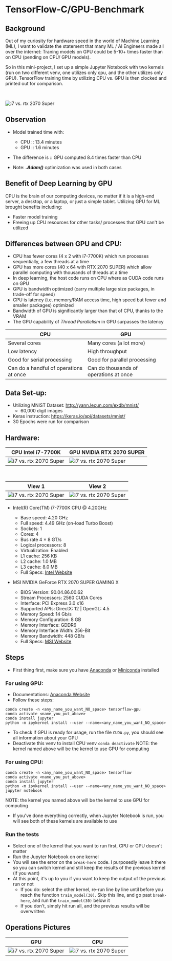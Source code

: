 # TensorFlow-C/GPU-Benchmark
## Background
Out of my curiosity for hardware speed in the world of Machine Learning (ML), I want to validate the statement that many ML / AI Engineers made all over the internet: Traning models on GPU could be 5-10+ times faster than on CPU (pending on CPU/ GPU models). 

So in this mini-project, I set up a simple Jupyter Notebook with two kernels (run on two different venv, one utilizes only cpu, and the other utilizes only GPU). TensorFlow training time by utilizing CPU vs. GPU is then clocked and printed out for comparison.

<br>

![i7 vs. rtx 2070 Super](Img/readme.png)


## Observation
* Model trained time with:
    * CPU :: 13.4 minutes
    * GPU :: 1.6 minutes

* The difference is :: GPU computed 8.4 times faster than CPU
* Note: ***.Adam()*** optimization was used in both cases


## Benefit of Deep Learning by GPU
CPU is the brain of our computing devices, no matter if it is a high-end server, a desktop, or a laptop, or just a simple tablet. Utilizing GPU for ML brought benefits including: 
* Faster model training
* Freeing up CPU resources for other tasks/ processes that GPU can't be utilized

## Differences between GPU and CPU:
* CPU has fewer cores (4 x 2 with i7-7700K) which run processes sequentially, a few threads at a time
* GPU has more cores (40 x 64 with RTX 2070 SUPER) which allow parallel computing with thousands of threads at a time
* In deep learning, the host code runs on CPU where as CUDA code runs on GPU
* GPU is bandwidth optimized (carry multiple large size packages, in trade-off for speed)
* CPU is latency (i.e. memory/RAM access time, high speed but fewer and smaller packages) optimized
* Bandwidth of GPU is significantly larger than that of CPU, thanks to the VRAM
* The GPU capability of *Thread Parallelism* in GPU surpasses the latency

CPU | GPU
----- | ------
Several cores   | Many cores (a lot more)
Low latency | High throughput
Good for serial processing | Good for parallel processing
Can do a handful of operations at once | Can do thousands of operations at once

## Data Set-up:
* Utilizing MNIST Dataset: http://yann.lecun.com/exdb/mnist/
    * 60,000 digit images
* Keras instruction: https://keras.io/api/datasets/mnist/
* 30 Epochs were run for comparison

## Hardware:

 CPU Intel i7-7700K |  GPU NVIDIA RTX 2070 SUPER
---------|---------
  ![i7 vs. rtx 2070 Super](Img/setup4.jpg) | ![i7 vs. rtx 2070 Super](Img/setup2.jpg) 

<br>

View 1  |  View 2 
---------|---------
 ![i7 vs. rtx 2070 Super](Img/setup0.jpg) | ![i7 vs. rtx 2070 Super](Img/setup1.jpg) 


* Intel(R) Core(TM) i7-7700K CPU @ 4.20GHz
	* Base speed:	4.20 GHz
	* Full speed:	4.49 GHz (on-load Turbo Boost)
	* Sockets:	1
	* Cores:	4
    * Bus rate	4 × 8 GT/s
	* Logical processors:	8
	* Virtualization:	Enabled
	* L1 cache:	256 KB
	* L2 cache:	1.0 MB
	* L3 cache:	8.0 MB
    * Full Specs: <a href="https://ark.intel.com/content/www/us/en/dark/products/97129/intel-core-i7-7700k-processor-8m-cache-up-to-4-50-ghz.html">Intel Website</a>

* MSI NVIDIA GeForce RTX 2070 SUPER GAMING X
    * BIOS Version: 90.04.86.00.62
    * Stream Processors:	2560 CUDA Cores
    * Interface:	PCI Express 3.0 x16
    * Supported APIs:	DirectX: 12 | OpenGL: 4.5
    * Memory Speed:	14 Gb/s
    * Memory Configuration:	8 GB
    * Memory Interface:	GDDR6
    * Memory Interface Width:	256-Bit
    * Memory Bandwidth:	448 GB/s
    * Full Specs: <a href="https://www.msi.com/Graphics-card/GeForce-RTX-2070-GAMING-X-8G/Specification">MSI Website</a>

## Steps  
* First thing first, make sure you have <a href="https://www.anaconda.com/products/individual">Anaconda</a> or <a href="https://docs.conda.io/en/latest/miniconda.html">Miniconda</a> installed

### For using GPU:
* Documentations: <a href="https://docs.anaconda.com/anaconda/user-guide/tasks/tensorflow/"> Anaconda Website</a> 
* Follow these steps:
```
conda create -n <any_name_you_want_NO_space> tensorflow-gpu
conda activate <name_you_put_above>
conda install jupyter
python -m ipykernel install --user --name=<any_name_you_want_NO_space>
```  
* To check if GPU is ready for usage, run the file ```CUDA.py```, you should see all information about your GPU
* Deactivate this venv to install CPU venv ```conda deactivate``` 
NOTE: the kernel named above will be the kernel to use GPU for computing

### For using CPU:
```
conda create -n <any_name_you_want_NO_space> tensorflow
conda activate <name_you_put_above>
conda install jupyter
python -m ipykernel install --user --name=<any_name_you_want_NO_space>
jupyter notebook
```
NOTE: the kernel you named above will be the kernel to use GPU for computing
* If you've done everything correctly, when Jupyter Notebook is run, you will see both of these kernels are available to use

### Run the tests
* Select one of the kernel that you want to run first, CPU or GPU doesn't matter
* Run the Jupyter Notebook on one kernel
* You will see the error on the ```break-here``` code. I purposedly leave it there so you can switch kernel and still keep the results of the previous kernel (if you want)
* At this point, it's up to you if you want to keep the output of the previous run or not
	* If you do: select the other kernel, re-run line by line until before you reach the function ```train_model(30)```. Skip this line, and go past ```break-here```, and run the ```train_model(30)``` below it
	* If you don't, simply hit run all, and the previous results will be overwritten
	
## Operations Pictures
 GPU | CPU
---- | ----
![i7 vs. rtx 2070 Super](Img/GPU-Load.png) | ![i7 vs. rtx 2070 Super](Img/CPU-Load.jpg)
